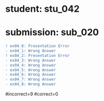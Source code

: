 # student: stu_042
# submission: sub_020

```diff
! ex04_0: Presentation Error
- ex04_1: Wrong Answer
! ex04_2: Presentation Error
- ex04_3: Wrong Answer
- ex04_4: Wrong Answer
- ex04_5: Wrong Answer
- ex04_6: Wrong Answer
- ex04_7: Wrong Answer
- ex04_8: Wrong Answer
```
#incorrect=9
#correct=0
